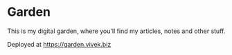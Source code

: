 # Garden

This is my digital garden, where you'll find my articles, notes and other stuff.

Deployed at https://garden.vivek.biz
